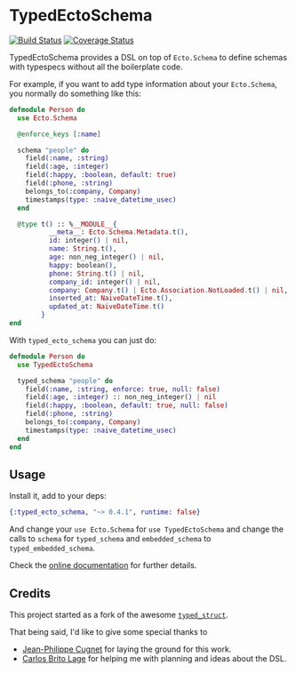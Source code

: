 # TypedEctoSchema

[![Build Status](https://github.com/bamorim/typed_ecto_schema/actions/workflows/ci.yaml/badge.svg)](https://github.com/bamorim/typed_ecto_schema/actions)
[![Coverage Status](https://coveralls.io/repos/github/bamorim/typed_ecto_schema/badge.svg?branch=master)](https://coveralls.io/github/bamorim/typed_ecto_schema?branch=master)

TypedEctoSchema provides a DSL on top of `Ecto.Schema` to define schemas with typespecs without all
the boilerplate code.

For example, if you want to add type information about your `Ecto.Schema`, you normally do something
like this:
```elixir
defmodule Person do
  use Ecto.Schema

  @enforce_keys [:name]

  schema "people" do
    field(:name, :string)
    field(:age, :integer)
    field(:happy, :boolean, default: true)
    field(:phone, :string)
    belongs_to(:company, Company)
    timestamps(type: :naive_datetime_usec)
  end

  @type t() :: %__MODULE__{
          __meta__: Ecto.Schema.Metadata.t(),
          id: integer() | nil,
          name: String.t(),
          age: non_neg_integer() | nil,
          happy: boolean(),
          phone: String.t() | nil,
          company_id: integer() | nil,
          company: Company.t() | Ecto.Association.NotLoaded.t() | nil,
          inserted_at: NaiveDateTime.t(),
          updated_at: NaiveDateTime.t()
        }
end
```

With `typed_ecto_schema` you can just do:

```elixir
defmodule Person do
  use TypedEctoSchema

  typed_schema "people" do
    field(:name, :string, enforce: true, null: false)
    field(:age, :integer) :: non_neg_integer() | nil
    field(:happy, :boolean, default: true, null: false)
    field(:phone, :string)
    belongs_to(:company, Company)
    timestamps(type: :naive_datetime_usec)
  end
end
```

## Usage

Install it, add to your deps:

```elixir
{:typed_ecto_schema, "~> 0.4.1", runtime: false}
```

And change your `use Ecto.Schema` for `use TypedEctoSchema` and change the calls to `schema` for
`typed_schema` and `embedded_schema` to `typed_embedded_schema`.

Check the [online documentation](https://hexdocs.pm/typed_ecto_schema) for further details.

## Credits

This project started as a fork of the awesome [`typed_struct`].

That being said, I'd like to give some special thanks to

- [Jean-Philippe Cugnet](https://github.com/ejpcmac) for laying the ground for this work.
- [Carlos Brito Lage](https://github.com/cblage) for helping me with planning and ideas about the
  DSL.

[`typed_struct`]: https://github.com/ejpcmac/typed_struct
